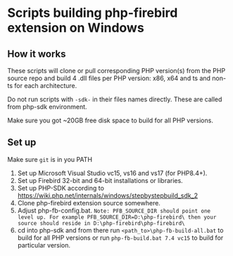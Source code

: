 # Scripts building php-firebird extension on Windows

## How it works

These scripts will clone or pull corresponding PHP version(s) from the PHP source repo and build 4 .dll files per PHP version: x86, x64 and ts and non-ts for each architecture.

Do not run scripts with ``-sdk-`` in their files names directly. These are called from php-sdk environment.

Make sure you got ~20GB free disk space to build for all PHP versions.

## Set up

Make sure ``git`` is in you PATH

1. Set up Microsoft Visual Studio vc15, vs16 and vs17 (for PHP8.4+).
2. Set up Firebird 32-bit and 64-bit installations or libraries.
3. Set up PHP-SDK according to https://wiki.php.net/internals/windows/stepbystepbuild_sdk_2
4. Clone php-firebird extension source somewhere.
5. Adjust php-fb-config.bat.
    ``Note: PFB_SOURCE_DIR should point one level up. For example
    PFB_SOURCE_DIR=D:\php-firebird\ then your source should reside in D:\php-firebird\php-firebird\
    ``
6. cd into php-sdk and from there run ``<path_to>\php-fb-build-all.bat`` to build for all PHP versions or run ``php-fb-build.bat 7.4 vc15`` to build for particular version.
